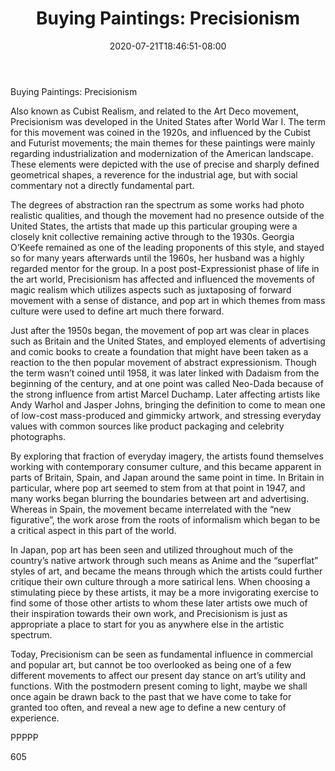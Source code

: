 ﻿---
title: "Buying Paintings: Precisionism"
date: 2020-07-21T18:46:51-08:00
description: "Buying Paintings Tips for Web Success"
featured_image: "/images/Buying Paintings.jpg"
tags: ["Buying Paintings"]
---

Buying Paintings: Precisionism

Also known as Cubist Realism, and related to the Art Deco movement, Precisionism was developed in the United States after World War I.  The term for this movement was coined in the 1920s, and influenced by the Cubist and Futurist movements; the main themes for these paintings were mainly regarding industrialization and modernization of the American landscape.  These elements were depicted with the use of precise and sharply defined geometrical shapes, a reverence for the industrial age, but with social commentary not a directly fundamental part.  

The degrees of abstraction ran the spectrum as some works had photo realistic qualities, and though the movement had no presence outside of the United States, the artists that made up this particular grouping were a closely knit collective remaining active through to the 1930s.  Georgia O’Keefe remained as one of the leading proponents of this style, and stayed so for many years afterwards until the 1960s, her husband was a highly regarded mentor for the group.  In a post post-Expressionist phase of life in the art world, Precisionism has affected and influenced the movements of magic realism which utilizes aspects such as juxtaposing of forward movement with a sense of distance, and pop art in which themes from mass culture were used to define art much there forward.

Just after the 1950s began, the movement of pop art was clear in places such as Britain and the United States, and employed elements of advertising and comic books to create a foundation that might have been taken as a reaction to the then popular movement of abstract expressionism.  Though the term wasn’t coined until 1958, it was later linked with Dadaism from the beginning of the century, and at one point was called Neo-Dada because of the strong influence from artist Marcel Duchamp.  Later affecting artists like Andy Warhol and Jasper Johns, bringing the definition to come to mean one of low-cost mass-produced and gimmicky artwork, and stressing everyday values with common sources like product packaging and celebrity photographs.

By exploring that fraction of everyday imagery, the artists found themselves working with contemporary consumer culture, and this became apparent in parts of Britain, Spain, and Japan around the same point in time.  In Britain in particular, where pop art seemed to stem from at that point in 1947, and many works began blurring the boundaries between art and advertising.  Whereas in Spain, the movement became interrelated with the “new figurative”, the work arose from the roots of informalism which began to be a critical aspect in this part of the world.

In Japan, pop art has been seen and utilized throughout much of the country’s native artwork through such means as Anime and the “superflat” styles of art, and became the means through which the artists could further critique their own culture through a more satirical lens.  When choosing a stimulating piece by these artists, it may be a more invigorating exercise to find some of those other artists to whom these later artists owe much of their inspiration towards their own work, and Precisionism is just as appropriate a place to start for you as anywhere else in the artistic spectrum.

Today, Precisionism can be seen as fundamental influence in commercial and popular art, but cannot be too overlooked as being one of a few different movements to affect our present day stance on art’s utility and functions.  With the postmodern present coming to light, maybe we shall once again be drawn back to the past that we have come to take for granted too often, and reveal a new age to define a new century of experience.

PPPPP

605

